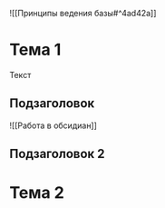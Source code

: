 ![[Принципы ведения базы#^4ad42a]]
# Тема 1
Текст
## Подзаголовок
![[Работа в обсидиан]]
## Подзаголовок 2
# Тема 2